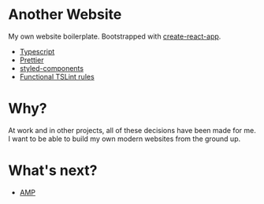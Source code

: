 # Another Website

My own website boilerplate. Bootstrapped with [create-react-app](https://github.com/facebookincubator/create-react-app).

* [Typescript](https://www.typescriptlang.org/)
* [Prettier](https://prettier.io/)
* [styled-components](https://www.styled-components.com/)
* [Functional TSLint rules](https://github.com/jonaskello/tslint-immutable)

# Why?

At work and in other projects, all of these decisions have been made for me. I want to be able to build my own modern websites from the ground up.

# What's next?

* [AMP](https://www.ampproject.org/)
